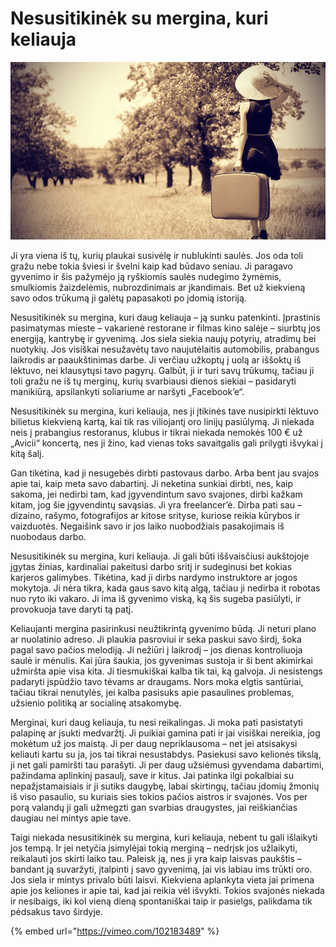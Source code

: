 # Nesusitikinėk su mergina, kuri keliauja

![](../../.gitbook/assets/little-sheep-1.jpg)

Ji yra viena iš tų, kurių plaukai susivėlę ir nublukinti saulės. Jos oda toli gražu nebe tokia šviesi ir švelni kaip kad būdavo seniau. Ji paragavo gyvenimo ir šis pažymėjo ją ryškiomis saulės nudegimo žymėmis, smulkiomis žaizdelėmis, nubrozdinimais ar įkandimais. Bet už kiekvieną savo odos trūkumą ji galėtų papasakoti po įdomią istoriją.

Nesusitikinėk su mergina, kuri daug keliauja – ją sunku patenkinti. Įprastinis pasimatymas mieste – vakarienė restorane ir filmas kino salėje – siurbtų jos energiją, kantrybę ir gyvenimą. Jos siela siekia naujų potyrių, atradimų bei nuotykių. Jos visiškai nesužavėtų tavo naujutėlaitis automobilis, prabangus laikrodis ar paaukštinimas darbe. Ji verčiau užkoptų į uolą ar iššoktų iš lėktuvo, nei klausytųsi tavo pagyrų. Galbūt, ji ir turi savų trūkumų, tačiau ji toli gražu ne iš tų merginų, kurių svarbiausi dienos siekiai – pasidaryti manikiūrą, apsilankyti soliariume ar naršyti „Facebook’e“.

Nesusitikinėk su mergina, kuri keliauja, nes ji įtikinės tave nusipirkti lėktuvo bilietus kiekvieną kartą, kai tik ras viliojantį oro linijų pasiūlymą. Ji niekada neis į prabangius restoranus, klubus ir tikrai niekada nemokės 100 € už „Avicii“ koncertą, nes ji žino, kad vienas toks savaitgalis gali prilygti išvykai į kitą šalį.

Gan tikėtina, kad ji nesugebės dirbti pastovaus darbo. Arba bent jau svajos apie tai, kaip meta savo dabartinį. Ji neketina sunkiai dirbti, nes, kaip sakoma, jei nedirbi tam, kad įgyvendintum savo svajones, dirbi kažkam kitam, jog šie įgyvendintų savąsias. Ji yra freelancer’ė. Dirba pati sau – dizaino, rašymo, fotografijos ar kitose srityse, kuriose reikia kūrybos ir vaizduotės. Negaišink savo ir jos laiko nuobodžiais pasakojimais iš nuobodaus darbo.

Nesusitikinėk su mergina, kuri keliauja. Ji gali būti iššvaisčiusi aukštojoje įgytas žinias, kardinaliai pakeitusi darbo sritį ir sudeginusi bet kokias karjeros galimybes. Tikėtina, kad ji dirbs nardymo instruktore ar jogos mokytoja. Ji nėra tikra, kada gaus savo kitą algą, tačiau ji nedirba it robotas nuo ryto iki vakaro. Ji ima iš gyvenimo viską, ką šis sugeba pasiūlyti, ir provokuoja tave daryti tą patį.

Keliaujanti mergina pasirinkusi neužtikrintą gyvenimo būdą. Ji neturi plano ar nuolatinio adreso. Ji plaukia pasroviui ir seka paskui savo širdį, šoka pagal savo pačios melodiją. Ji nežiūri į laikrodį – jos dienas kontroliuoja saulė ir mėnulis. Kai jūra šaukia, jos gyvenimas sustoja ir ši bent akimirkai užmiršta apie visa kita. Ji tiesmukiškai kalba tik tai, ką galvoja. Ji nesistengs padaryti įspūdžio tavo tėvams ar draugams. Nors moka elgtis santūriai, tačiau tikrai nenutylės, jei kalba pasisuks apie pasaulines problemas, užsienio politiką ar socialinę atsakomybę.

Merginai, kuri daug keliauja, tu nesi reikalingas. Ji moka pati pasistatyti palapinę ar įsukti medvaržtį. Ji puikiai gamina pati ir jai visiškai nereikia, jog mokėtum už jos maistą. Ji per daug nepriklausoma – net jei atsisakysi keliauti kartu su ja, jos tai tikrai nesustabdys. Pasiekusi savo kelionės tikslą, ji net gali pamiršti tau parašyti. Ji per daug užsiėmusi gyvendama dabartimi, pažindama aplinkinį pasaulį, save ir kitus. Jai patinka ilgi pokalbiai su nepažįstamaisiais ir ji sutiks daugybę, labai skirtingų, tačiau įdomių žmonių iš viso pasaulio, su kuriais sies tokios pačios aistros ir svajonės. Vos per porą valandų ji gali užmegzti gan svarbias draugystes, jai reiškiančias daugiau nei mintys apie tave.

Taigi niekada nesusitikinėk su mergina, kuri keliauja, nebent tu gali išlaikyti jos tempą. Ir jei netyčia įsimylėjai tokią merginą – nedrįsk jos užlaikyti, reikalauti jos skirti laiko tau. Paleisk ją, nes ji yra kaip laisvas paukštis – bandant ją suvaržyti, įtalpinti į savo gyvenimą, jai vis labiau ims trūkti oro. Jos siela ir mintys privalo būti laisvi. Kiekviena aplankyta vieta jai primena apie jos keliones ir apie tai, kad jai reikia vėl išvykti. Tokios svajonės niekada ir nesibaigs, iki kol vieną dieną spontaniškai taip ir pasielgs, palikdama tik pėdsakus tavo širdyje.

{% embed url="https://vimeo.com/102183489" %}



